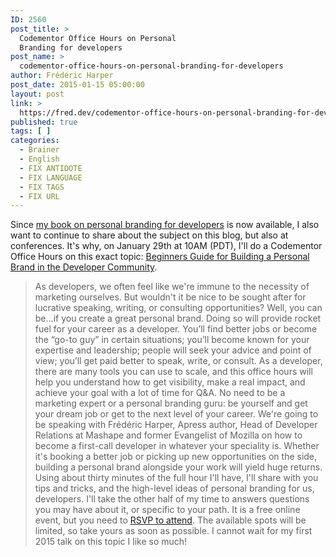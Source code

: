 ```yaml
---
ID: 2560
post_title: >
  Codementor Office Hours on Personal
  Branding for developers
post_name: >
  codementor-office-hours-on-personal-branding-for-developers
author: Frédéric Harper
post_date: 2015-01-15 05:00:00
layout: post
link: >
  https://fred.dev/codementor-office-hours-on-personal-branding-for-developers/
published: true
tags: [ ]
categories:
  - Brainer
  - English
  - FIX ANTIDOTE
  - FIX LANGUAGE
  - FIX TAGS
  - FIX URL
---
```

Since [my book on personal branding for developers][1] is now available, I also want to continue to share about the subject on this blog, but also at conferences. It's why, on January 29th at 10AM (PDT), I'll do a Codementor Office Hours on this exact topic: <a title="Beginners Guide for Building a Personal Brand in the Developer Community Codementor Office Hours" href="https://www.codementor.io/officehours/3865279104/beginners-guide-for-building-a-personal-branding-in-the-developer-community" target="_blank" rel="noopener noreferrer">Beginners Guide for Building a Personal Brand in the Developer Community</a>. 
> As developers, we often feel like we're immune to the necessity of marketing ourselves. But wouldn't it be nice to be sought after for lucrative speaking, writing, or consulting opportunities? Well, you can be...if you create a great personal brand. Doing so will provide rocket fuel for your career as a developer. You’ll find better jobs or become the “go-to guy” in certain situations; you’ll become known for your expertise and leadership; people will seek your advice and point of view; you’ll get paid better to speak, write, or consult. As a developer, there are many tools you can use to scale, and this office hours will help you understand how to get visibility, make a real impact, and achieve your goal with a lot of time for Q&A. No need to be a marketing expert or a personal branding guru: be yourself and get your dream job or get to the next level of your career. We're going to be speaking with Frédéric Harper, Apress author, Head of Developer Relations at Mashape and former Evangelist of Mozilla on how to become a first-call developer in whatever your speciality is. Whether it's booking a better job or picking up new opportunities on the side, building a personal brand alongside your work will yield huge returns. Using about thirty minutes of the full hour I'll have, I'll share with you tips and tricks, and the high-level ideas of personal branding for us, developers. I'll take the other half of my time to answers questions you may have about it, or specific to your path. It is a free online event, but you need to <a title="Beginners Guide for Building a Personal Brand in the Developer Community Codementor Office Hours" href="https://www.codementor.io/officehours/3865279104/beginners-guide-for-building-a-personal-branding-in-the-developer-community" target="_blank" rel="noopener noreferrer">RSVP to attend</a>. The available spots will be limited, so take yours as soon as possible. I cannot wait for my first 2015 talk on this topic I like so much!

 [1]: http://fred.dev/my-personal-branding-for-developers-book-is-out/ "My Personal Branding for developers book is out"